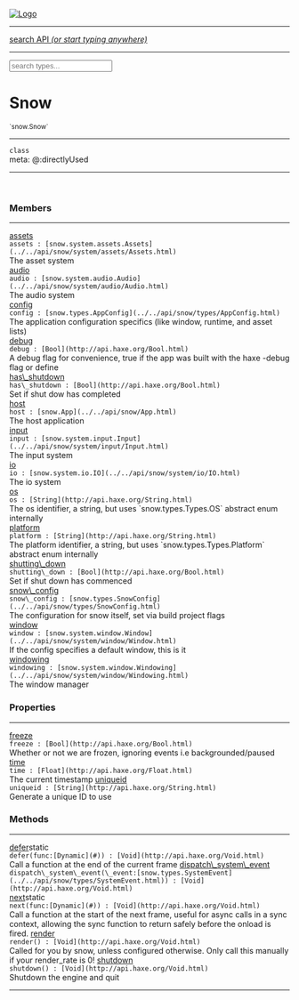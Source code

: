 
[![Logo](../../images/logo.png)](../../api/index.html)

<hr/>
<a href="#" id="search_bar" onclick="return;"><div> search API <em>(or start typing anywhere)</em> </div></a>
<hr/>

<script src="../../js/omnibar.js"> </script>
<link rel="stylesheet" type="text/css" href="../../css/omnibar.css" media="all">

<div id="omnibar"> <a href="#" onclick="return" id="omnibar_close"></a> <input id="omnibar_text" type="text" placeholder="search types..."></input></div>
<script  id="typelist" data-relpath="../../" data-types="snow.App,snow.AppFixedTimestep,snow.Snow,snow._Snow.Core,snow.api.Debug,snow.api.DebugError,snow.api.File,snow.api.FileHandle,snow.api.FileSeek,snow.api.Libs,snow.api.Promise,snow.api.PromiseError,snow.api.PromiseState,snow.api.Promises,snow.api.Timer,snow.api._Debug.LogError,snow.api._File.FileHandle_Impl_,snow.api._File.FileSeek_Impl_,snow.api._Promise.PromiseState_Impl_,snow.api.buffers.ArrayBuffer,snow.api.buffers.ArrayBufferIO,snow.api.buffers.ArrayBufferView,snow.api.buffers.DataView,snow.api.buffers.Float32Array,snow.api.buffers.Float64Array,snow.api.buffers.Int16Array,snow.api.buffers.Int32Array,snow.api.buffers.Int8Array,snow.api.buffers.TAError,snow.api.buffers.TypedArrayType,snow.api.buffers.Uint16Array,snow.api.buffers.Uint32Array,snow.api.buffers.Uint8Array,snow.api.buffers.Uint8ClampedArray,snow.api.buffers._ArrayBuffer.ArrayBuffer_Impl_,snow.api.buffers._Float32Array.Float32Array_Impl_,snow.api.buffers._Float64Array.Float64Array_Impl_,snow.api.buffers._Int16Array.Int16Array_Impl_,snow.api.buffers._Int32Array.Int32Array_Impl_,snow.api.buffers._Int8Array.Int8Array_Impl_,snow.api.buffers._TypedArrayType.TypedArrayType_Impl_,snow.api.buffers._Uint16Array.Uint16Array_Impl_,snow.api.buffers._Uint32Array.Uint32Array_Impl_,snow.api.buffers._Uint8Array.Uint8Array_Impl_,snow.api.buffers._Uint8ClampedArray.Uint8ClampedArray_Impl_,snow.core.native.Core,snow.core.native._Core.StaticSnow,snow.core.native.assets.Assets,snow.core.native.assets._Assets.NativeAudioDataBlob,snow.core.native.assets._Assets.NativeAudioDataInfo,snow.core.native.assets._Assets.NativeAudioInfo,snow.core.native.audio.Audio,snow.core.native.audio.Sound,snow.core.native.input.Input,snow.core.native.io.IO,snow.core.native.window.Windowing,snow.core.web.assets.psd.PSD,snow.core.web.input.DOMKeys,snow.modules.interfaces.Assets,snow.modules.interfaces.Audio,snow.modules.interfaces.IO,snow.modules.interfaces.Input,snow.modules.interfaces.Windowing,snow.modules.openal.AL,snow.modules.openal.ALC,snow.modules.openal.ALHelper,snow.modules.openal.Audio,snow.modules.openal.Context,snow.modules.openal.Device,snow.modules.openal.Sound,snow.modules.openal._AL.Context_Impl_,snow.modules.openal._AL.Device_Impl_,snow.modules.openal.sound.ALSound,snow.modules.openal.sound.ALStream,snow.modules.openal.sound.Sound,snow.modules.opengl.GL,snow.modules.opengl.GLActiveInfo,snow.modules.opengl.GLBuffer,snow.modules.opengl.GLContextAttributes,snow.modules.opengl.GLFramebuffer,snow.modules.opengl.GLProgram,snow.modules.opengl.GLRenderbuffer,snow.modules.opengl.GLShader,snow.modules.opengl.GLTexture,snow.modules.opengl.GLUniformLocation,snow.modules.opengl.native.GL,snow.modules.opengl.native.GLActiveInfo,snow.modules.opengl.native.GLBO,snow.modules.opengl.native.GLBuffer,snow.modules.opengl.native.GLContextAttributes,snow.modules.opengl.native.GLFBO,snow.modules.opengl.native.GLFramebuffer,snow.modules.opengl.native.GLLink,snow.modules.opengl.native.GLObject,snow.modules.opengl.native.GLPO,snow.modules.opengl.native.GLProgram,snow.modules.opengl.native.GLProxy,snow.modules.opengl.native.GLRBO,snow.modules.opengl.native.GLRenderbuffer,snow.modules.opengl.native.GLSO,snow.modules.opengl.native.GLShader,snow.modules.opengl.native.GLShaderPrecisionFormat,snow.modules.opengl.native.GLTO,snow.modules.opengl.native.GLTexture,snow.modules.opengl.native.GLUniformLocation,snow.modules.opengl.native.GL_FFI,snow.modules.opengl.native.GL_Native,snow.modules.opengl.native._GL.GLBuffer_Impl_,snow.modules.opengl.native._GL.GLFramebuffer_Impl_,snow.modules.opengl.native._GL.GLProgram_Impl_,snow.modules.opengl.native._GL.GLRenderbuffer_Impl_,snow.modules.opengl.native._GL.GLShader_Impl_,snow.modules.opengl.native._GL.GLTexture_Impl_,snow.modules.opengl.native._GL.GLUniformLocation_Impl_,snow.modules.sdl.Input,snow.modules.sdl.Windowing,snow.modules.sdl._Input.ControllerEventType,snow.modules.sdl._Input.ControllerEventType_Impl_,snow.modules.sdl._Input.JosytickEventType,snow.modules.sdl._Input.JosytickEventType_Impl_,snow.modules.sdl._Input.KeyEventType,snow.modules.sdl._Input.KeyEventType_Impl_,snow.modules.sdl._Input.ModValue,snow.modules.sdl._Input.ModValue_Impl_,snow.modules.sdl._Input.MouseEventType,snow.modules.sdl._Input.MouseEventType_Impl_,snow.modules.sdl._Input.SDLControllerEvent,snow.modules.sdl._Input.SDLJoystickEvent,snow.modules.sdl._Input.SDLKeyEvent,snow.modules.sdl._Input.SDLMouseEvent,snow.modules.sdl._Input.SDLTouchEvent,snow.modules.sdl._Input.TouchEventType,snow.modules.sdl._Input.TouchEventType_Impl_,snow.system.assets.Asset,snow.system.assets.AssetBytes,snow.system.assets.AssetImage,snow.system.assets.AssetJSON,snow.system.assets.AssetText,snow.system.assets.Assets,snow.system.assets._Assets.AssetsModule,snow.system.audio.Audio,snow.system.audio.AudioModule,snow.system.audio.Sound,snow.system.input.Input,snow.system.input.Keycodes,snow.system.input.MapIntBool,snow.system.input.MapIntFloat,snow.system.input.Scancodes,snow.system.input._Input.InputModule,snow.system.io.IO,snow.system.io._IO.IOModule,snow.system.module.Assets,snow.system.module.Audio,snow.system.module.IO,snow.system.module.Input,snow.system.module.Sound,snow.system.module.Windowing,snow.system.window.Window,snow.system.window.Windowing,snow.system.window._Windowing.WindowHandleMap,snow.system.window._Windowing.WindowingModule,snow.types.AppConfig,snow.types.AppConfigNative,snow.types.AppConfigWeb,snow.types.Asset,snow.types.AssetBytes,snow.types.AssetImage,snow.types.AssetJSON,snow.types.AssetText,snow.types.AssetType,snow.types.AudioDataBlob,snow.types.AudioDataInfo,snow.types.AudioFormatType,snow.types.AudioHandle,snow.types.AudioInfo,snow.types.DisplayMode,snow.types.Error,snow.types.FileEvent,snow.types.FileEventType,snow.types.FileFilter,snow.types.GamepadDeviceEventType,snow.types.IODataOptions,snow.types.ImageInfo,snow.types.InputEvent,snow.types.InputEventType,snow.types.Key,snow.types.ModState,snow.types.OS,snow.types.OpenGLProfile,snow.types.Platform,snow.types.RenderConfig,snow.types.RenderConfigOpenGL,snow.types.Scan,snow.types.SnowConfig,snow.types.SystemEvent,snow.types.SystemEventType,snow.types.TextEventType,snow.types.WindowConfig,snow.types.WindowEvent,snow.types.WindowEventType,snow.types.WindowHandle,snow.types.WindowingConfig,snow.types._Types.AssetType_Impl_,snow.types._Types.AudioFormatType_Impl_,snow.types._Types.FileEventType_Impl_,snow.types._Types.GamepadDeviceEventType_Impl_,snow.types._Types.InputEventType_Impl_,snow.types._Types.OS_Impl_,snow.types._Types.OpenGLProfile_Impl_,snow.types._Types.Platform_Impl_,snow.types._Types.SystemEventType_Impl_,snow.types._Types.TextEventType_Impl_,snow.types._Types.WindowEventType_Impl_"></script>


<h1>Snow</h1>
<small>`snow.Snow`</small>



<hr/>

`class`<br/><span class="meta">
meta: @:directlyUsed</span>

<hr/>


&nbsp;
&nbsp;




<h3>Members</h3> <hr/><span class="member apipage">
                <a name="assets"><a class="lift" href="#assets">assets</a></a><div class="clear"></div>
                <code class="signature apipage">assets : [snow.system.assets.Assets](../../api/snow/system/assets/Assets.html)</code><br/></span>
            <span class="small_desc_flat">The asset system</span><br/><span class="member apipage">
                <a name="audio"><a class="lift" href="#audio">audio</a></a><div class="clear"></div>
                <code class="signature apipage">audio : [snow.system.audio.Audio](../../api/snow/system/audio/Audio.html)</code><br/></span>
            <span class="small_desc_flat">The audio system</span><br/><span class="member apipage">
                <a name="config"><a class="lift" href="#config">config</a></a><div class="clear"></div>
                <code class="signature apipage">config : [snow.types.AppConfig](../../api/snow/types/AppConfig.html)</code><br/></span>
            <span class="small_desc_flat">The application configuration specifics (like window, runtime, and asset lists)</span><br/><span class="member apipage">
                <a name="debug"><a class="lift" href="#debug">debug</a></a><div class="clear"></div>
                <code class="signature apipage">debug : [Bool](http://api.haxe.org/Bool.html)</code><br/></span>
            <span class="small_desc_flat">A debug flag for convenience, true if the app was built with the haxe -debug flag or define</span><br/><span class="member apipage">
                <a name="has_shutdown"><a class="lift" href="#has_shutdown">has\_shutdown</a></a><div class="clear"></div>
                <code class="signature apipage">has\_shutdown : [Bool](http://api.haxe.org/Bool.html)</code><br/></span>
            <span class="small_desc_flat">Set if shut dow has completed</span><br/><span class="member apipage">
                <a name="host"><a class="lift" href="#host">host</a></a><div class="clear"></div>
                <code class="signature apipage">host : [snow.App](../../api/snow/App.html)</code><br/></span>
            <span class="small_desc_flat">The host application</span><br/><span class="member apipage">
                <a name="input"><a class="lift" href="#input">input</a></a><div class="clear"></div>
                <code class="signature apipage">input : [snow.system.input.Input](../../api/snow/system/input/Input.html)</code><br/></span>
            <span class="small_desc_flat">The input system</span><br/><span class="member apipage">
                <a name="io"><a class="lift" href="#io">io</a></a><div class="clear"></div>
                <code class="signature apipage">io : [snow.system.io.IO](../../api/snow/system/io/IO.html)</code><br/></span>
            <span class="small_desc_flat">The io system</span><br/><span class="member apipage">
                <a name="os"><a class="lift" href="#os">os</a></a><div class="clear"></div>
                <code class="signature apipage">os : [String](http://api.haxe.org/String.html)</code><br/></span>
            <span class="small_desc_flat">The os identifier, a string,
            but uses `snow.types.Types.OS` abstract enum internally</span><br/><span class="member apipage">
                <a name="platform"><a class="lift" href="#platform">platform</a></a><div class="clear"></div>
                <code class="signature apipage">platform : [String](http://api.haxe.org/String.html)</code><br/></span>
            <span class="small_desc_flat">The platform identifier, a string,
            but uses `snow.types.Types.Platform` abstract enum internally</span><br/><span class="member apipage">
                <a name="shutting_down"><a class="lift" href="#shutting_down">shutting\_down</a></a><div class="clear"></div>
                <code class="signature apipage">shutting\_down : [Bool](http://api.haxe.org/Bool.html)</code><br/></span>
            <span class="small_desc_flat">Set if shut down has commenced</span><br/><span class="member apipage">
                <a name="snow_config"><a class="lift" href="#snow_config">snow\_config</a></a><div class="clear"></div>
                <code class="signature apipage">snow\_config : [snow.types.SnowConfig](../../api/snow/types/SnowConfig.html)</code><br/></span>
            <span class="small_desc_flat">The configuration for snow itself, set via build project flags</span><br/><span class="member apipage">
                <a name="window"><a class="lift" href="#window">window</a></a><div class="clear"></div>
                <code class="signature apipage">window : [snow.system.window.Window](../../api/snow/system/window/Window.html)</code><br/></span>
            <span class="small_desc_flat">If the config specifies a default window, this is it</span><br/><span class="member apipage">
                <a name="windowing"><a class="lift" href="#windowing">windowing</a></a><div class="clear"></div>
                <code class="signature apipage">windowing : [snow.system.window.Windowing](../../api/snow/system/window/Windowing.html)</code><br/></span>
            <span class="small_desc_flat">The window manager</span><br/>

<h3>Properties</h3> <hr/><span class="member apipage">
                <a name="freeze"><a class="lift" href="#freeze">freeze</a></a><div class="clear"></div>
                <code class="signature apipage">freeze : [Bool](http://api.haxe.org/Bool.html)</code><br/></span>
            <span class="small_desc_flat">Whether or not we are frozen, ignoring events i.e backgrounded/paused</span><span class="member apipage">
                <a name="time"><a class="lift" href="#time">time</a></a><div class="clear"></div>
                <code class="signature apipage">time : [Float](http://api.haxe.org/Float.html)</code><br/></span>
            <span class="small_desc_flat">The current timestamp</span><span class="member apipage">
                <a name="uniqueid"><a class="lift" href="#uniqueid">uniqueid</a></a><div class="clear"></div>
                <code class="signature apipage">uniqueid : [String](http://api.haxe.org/String.html)</code><br/></span>
            <span class="small_desc_flat">Generate a unique ID to use</span>

<h3>Methods</h3> <hr/><span class="method apipage">
            <a name="defer"><a class="lift" href="#defer">defer</a></a><span class="inline-block static">static</span><div class="clear"></div>
            <code class="signature apipage">defer(func:[Dynamic](#)<span></span>) : [Void](http://api.haxe.org/Void.html)</code><br/><span class="small_desc_flat">Call a function at the end of the current frame</span>


</span>
<span class="method apipage">
            <a name="dispatch_system_event"><a class="lift" href="#dispatch_system_event">dispatch\_system\_event</a></a><div class="clear"></div>
            <code class="signature apipage">dispatch\_system\_event(\_event:[snow.types.SystemEvent](../../api/snow/types/SystemEvent.html)<span></span>) : [Void](http://api.haxe.org/Void.html)</code><br/><span class="small_desc_flat"></span>


</span>
<span class="method apipage">
            <a name="next"><a class="lift" href="#next">next</a></a><span class="inline-block static">static</span><div class="clear"></div>
            <code class="signature apipage">next(func:[Dynamic](#)<span></span>) : [Void](http://api.haxe.org/Void.html)</code><br/><span class="small_desc_flat">Call a function at the start of the next frame,
            useful for async calls in a sync context, allowing the sync function to return safely before the onload is fired.</span>


</span>
<span class="method apipage">
            <a name="render"><a class="lift" href="#render">render</a></a><div class="clear"></div>
            <code class="signature apipage">render() : [Void](http://api.haxe.org/Void.html)</code><br/><span class="small_desc_flat">Called for you by snow, unless configured otherwise.
            Only call this manually if your render_rate is 0!</span>


</span>
<span class="method apipage">
            <a name="shutdown"><a class="lift" href="#shutdown">shutdown</a></a><div class="clear"></div>
            <code class="signature apipage">shutdown() : [Void](http://api.haxe.org/Void.html)</code><br/><span class="small_desc_flat">Shutdown the engine and quit</span>


</span>



<hr/>

&nbsp;
&nbsp;
&nbsp;
&nbsp;
